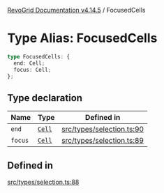 [RevoGrid Documentation v4.14.5](README.md) / FocusedCells

# Type Alias: FocusedCells

```ts
type FocusedCells: {
  end: Cell;
  focus: Cell;
};
```

## Type declaration

| Name | Type | Defined in |
| ------ | ------ | ------ |
| `end` | [`Cell`](Interface.Cell.md) | [src/types/selection.ts:90](https://github.com/revolist/revogrid/blob/395fb64310e6654557393205ff295dbb2f4142c5/src/types/selection.ts#L90) |
| `focus` | [`Cell`](Interface.Cell.md) | [src/types/selection.ts:89](https://github.com/revolist/revogrid/blob/395fb64310e6654557393205ff295dbb2f4142c5/src/types/selection.ts#L89) |

## Defined in

[src/types/selection.ts:88](https://github.com/revolist/revogrid/blob/395fb64310e6654557393205ff295dbb2f4142c5/src/types/selection.ts#L88)
